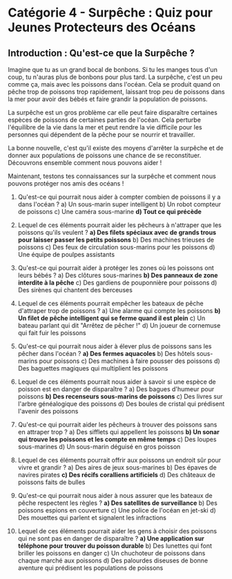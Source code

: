 # Catégorie 4 - Surpêche : Quiz pour Jeunes Protecteurs des Océans

## Introduction : Qu'est-ce que la Surpêche ?

Imagine que tu as un grand bocal de bonbons. Si tu les manges tous d'un coup, tu n'auras plus de bonbons pour plus tard. La surpêche, c'est un peu comme ça, mais avec les poissons dans l'océan. Cela se produit quand on pêche trop de poissons trop rapidement, laissant trop peu de poissons dans la mer pour avoir des bébés et faire grandir la population de poissons.

La surpêche est un gros problème car elle peut faire disparaître certaines espèces de poissons de certaines parties de l'océan. Cela perturbe l'équilibre de la vie dans la mer et peut rendre la vie difficile pour les personnes qui dépendent de la pêche pour se nourrir et travailler.

La bonne nouvelle, c'est qu'il existe des moyens d'arrêter la surpêche et de donner aux populations de poissons une chance de se reconstituer. Découvrons ensemble comment nous pouvons aider !

Maintenant, testons tes connaissances sur la surpêche et comment nous pouvons protéger nos amis des océans !

1. Qu'est-ce qui pourrait nous aider à compter combien de poissons il y a dans l'océan ?
   a) Un sous-marin super intelligent
   b) Un robot compteur de poissons
   c) Une caméra sous-marine
   **d) Tout ce qui précède**

2. Lequel de ces éléments pourrait aider les pêcheurs à n'attraper que les poissons qu'ils veulent ?
   **a) Des filets spéciaux avec de grands trous pour laisser passer les petits poissons**
   b) Des machines trieuses de poissons
   c) Des feux de circulation sous-marins pour les poissons
   d) Une équipe de poulpes assistants

3. Qu'est-ce qui pourrait aider à protéger les zones où les poissons ont leurs bébés ?
   a) Des clôtures sous-marines
   **b) Des panneaux de zone interdite à la pêche**
   c) Des gardiens de pouponnière pour poissons
   d) Des sirènes qui chantent des berceuses

4. Lequel de ces éléments pourrait empêcher les bateaux de pêche d'attraper trop de poissons ?
   a) Une alarme qui compte les poissons
   **b) Un filet de pêche intelligent qui se ferme quand il est plein**
   c) Un bateau parlant qui dit "Arrêtez de pêcher !"
   d) Un joueur de cornemuse qui fait fuir les poissons

5. Qu'est-ce qui pourrait nous aider à élever plus de poissons sans les pêcher dans l'océan ?
   **a) Des fermes aquacoles**
   b) Des hôtels sous-marins pour poissons
   c) Des machines à faire pousser des poissons
   d) Des baguettes magiques qui multiplient les poissons

6. Lequel de ces éléments pourrait nous aider à savoir si une espèce de poisson est en danger de disparaître ?
   a) Des bagues d'humeur pour poissons
   **b) Des recenseurs sous-marins de poissons**
   c) Des livres sur l'arbre généalogique des poissons
   d) Des boules de cristal qui prédisent l'avenir des poissons

7. Qu'est-ce qui pourrait aider les pêcheurs à trouver des poissons sans en attraper trop ?
   a) Des sifflets qui appellent les poissons
   **b) Un sonar qui trouve les poissons et les compte en même temps**
   c) Des loupes sous-marines
   d) Un sous-marin déguisé en gros poisson

8. Lequel de ces éléments pourrait offrir aux poissons un endroit sûr pour vivre et grandir ?
   a) Des aires de jeux sous-marines
   b) Des épaves de navires pirates
   **c) Des récifs coralliens artificiels**
   d) Des châteaux de poissons faits de bulles

9. Qu'est-ce qui pourrait nous aider à nous assurer que les bateaux de pêche respectent les règles ?
   **a) Des satellites de surveillance**
   b) Des poissons espions en couverture
   c) Une police de l'océan en jet-ski
   d) Des mouettes qui parlent et signalent les infractions

10. Lequel de ces éléments pourrait aider les gens à choisir des poissons qui ne sont pas en danger de disparaître ?
    **a) Une application sur téléphone pour trouver du poisson durable**
    b) Des lunettes qui font briller les poissons en danger
    c) Un chuchoteur de poissons dans chaque marché aux poissons
    d) Des palourdes diseuses de bonne aventure qui prédisent les populations de poissons